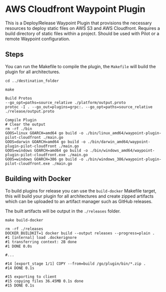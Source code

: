 # AWS Cloudfront Waypoint Plugin

This is a Deploy/Release Waypoint Plugin that provisions the necessary resources to deploy static files on AWS S3 and AWS Cloudfront. Requires a build directory of static files within a project. Should be used with Pilot or a remote Waypoint configuration. 

## Steps

You can run the Makefile to compile the plugin, the `Makefile` will build the plugin for all architectures.

```shell
cd ../destination_folder

make
```

```shell
Build Protos
--go_opt=paths=source_relative ./platform/output.proto
protoc -I . --go_out=plugins=grpc:. --go_opt=paths=source_relative ./release/output.proto

Compile Plugin
# Clear the output
rm -rf ./bin
GOOS=linux GOARCH=amd64 go build -o ./bin/linux_amd64/waypoint-plugin-pilot-cloudfront ./main.go 
GOOS=darwin GOARCH=amd64 go build -o ./bin/darwin_amd64/waypoint-plugin-pilot-cloudfront ./main.go 
GOOS=windows GOARCH=amd64 go build -o ./bin/windows_amd64/waypoint-plugin-pilot-cloudfront.exe ./main.go 
GOOS=windows GOARCH=386 go build -o ./bin/windows_386/waypoint-plugin-pilot-cloudfront.exe ./main.go 
```

## Building with Docker

To build plugins for release you can use the `build-docker` Makefile target, this will 
build your plugin for all architectures and create zipped artifacts which can be uploaded
to an artifact manager such as GitHub releases.

The built artifacts will be output in the `./releases` folder.

```shell
make build-docker

rm -rf ./releases
DOCKER_BUILDKIT=1 docker build --output releases --progress=plain .
#1 [internal] load .dockerignore
#1 transferring context: 2B done
#1 DONE 0.0s

#...

#14 [export_stage 1/1] COPY --from=build /go/plugin/bin/*.zip .
#14 DONE 0.1s

#15 exporting to client
#15 copying files 36.45MB 0.1s done
#15 DONE 0.1s
```